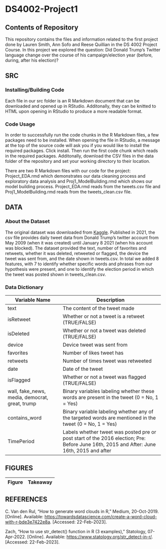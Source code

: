 # DS4002-Project1

## Contents of Repository
This repository contains the files and information related to the first project done by Lauren Smith, Ann Sofo and Reese Quillian in the DS 4002 Project Course. In this project we explored the question: Did Donald Trump’s Twitter language change over the course of his campaign/election year (before, during, after his election)?

## SRC

### Installing/Building Code
Each file in our src folder is an R Markdown document that can be downloaded and opened up in RStudio. Additonally, they can be knitted to HTML upon opening in RStudio to produce a more readable format. 

### Code Usage
In order to successfully run the code chunks in the R Markdown files, a few packages need to be installed. When opening the file in RStudio, a message at the top of the source code will ask you if you would like to install the required packages. Click install. Then run the first code chunk which reads in the required packages. Additonally, download the CSV files in the data folder of the repository and set your working directory to their location. 

There are two R Markdown files with our code for the project: Project_EDA.rmd which demonstrates our data cleaning process and exploratory data analysis and Proj1_ModelBuilding.rmd which shows our model building process. Project_EDA.rmd reads from the tweets.csv file and Proj1_ModelBuilding.rmd reads from the tweets_clean.csv file. 


## DATA

### About the Dataset
The original dataset was downloaded from [Kaggle](https://www.kaggle.com/datasets/codebreaker619/donald-trump-tweets-dataset). Published in 2021, the csv file provides daily tweet data from Donald Trump’s twitter account from May 2009 (when it was created) until January 8 2021 (when his account was blocked). The dataset provided the text, number of favorites and retweets, whether it was deleted, retweeted or flagged, the device the tweet was sent from, and the date shown in tweets.csv. In total we added 8 features, with 7 to identify whether specific words and phrases from our hypothesis were present, and one to identify the election period in which the tweet was posted shown in tweets_clean.csv. 


### Data Dictionary

| Variable Name  | Description  |
|---|---|
| text  | The content of the tweet made  |
| isRetweet  | Whether or not a tweet is a retweet (TRUE/FALSE)  |
| isDeleted  | Whether or not a tweet was deleted (TRUE/FALSE)  |
| device  | Device tweet was sent from |
| favorites  | Number of likes tweet has  |
| retweets  | Number of times tweet was retweeted  |
|  date | Date of the tweet  |
| isFlagged  | Whether or not a tweet was flagged (TRUE/FALSE)  |
|  wall, fake_news, media, democrat, great, trump | Binary variables labeling whether these words are present in the tweet (0 = No, 1 = Yes)  |
| contains_word  | Binary variable labeling whether any of the targeted words are mentioned in the tweet (0 = No, 1 = Yes)  |
| TimePeriod  | Labels whether tweet was posted pre or post start of the 2016 election; Pre: Before June 16th, 2015 and After: June 16th, 2015 and after |


## FIGURES

| Figure  | Takeaway  |
|---|---|



## REFERENCES

C.  Van den Rul, “How to generate word clouds in R,” Medium, 20-Oct-2019. [Online]. Available: https://towardsdatascience.com/create-a-word-cloud-with-r-bde3e7422e8a. [Accessed: 22-Feb-2023]. 

Zach, “How to use str_detect() function in R (3 examples),” Statology, 07-Apr-2022. [Online]. Available: https://www.statology.org/str_detect-in-r/. [Accessed: 22-Feb-2023]. 


